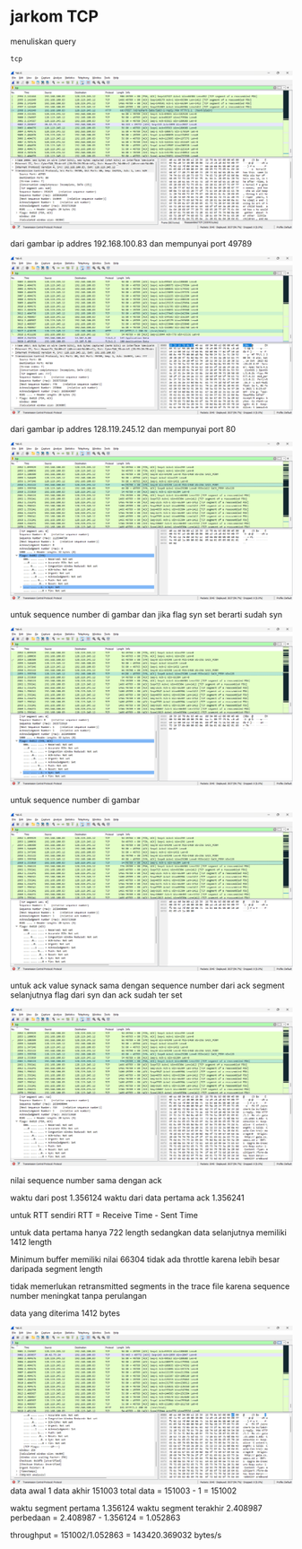# jarkom TCP

menuliskan query
```
tcp
```
![Alt text](1.png)

dari gambar ip addres 192.168.100.83	dan mempunyai port 49789

![Alt text](2.png)

dari gambar ip addres 128.119.245.12 dan mempunyai port 80

![Alt text](3.png)

untuk sequence number di gambar
dan jika flag syn set berarti sudah syn

![Alt text](4.png)

untuk sequence number di gambar

![Alt text](4-1.png)

untuk ack value synack sama dengan sequence number dari ack segment selanjutnya
flag dari syn dan ack sudah ter set

![Alt text](5.png)

nilai sequence number sama dengan ack

waktu dari post 1.356124
waktu dari data pertama ack 1.356241

untuk RTT sendiri RTT = Receive Time - Sent Time

untuk data pertama hanya 722 length
sedangkan data selanjutnya memiliki 1412 length

Minimum buffer memiliki nilai 66304
tidak ada throttle karena lebih besar daripada segment length 

tidak memerlukan retransmitted segments in the trace file karena sequence number meningkat tanpa perulangan

data yang diterima 1412 bytes

![Alt text](10.png)
data awal 1
data akhir 151003
total data = 151003 - 1 = 151002

waktu segment pertama 1.356124
waktu segment terakhir 2.408987
perbedaan = 2.408987 - 1.356124 = 1.052863

throughput = 151002/1.052863 = 143420.369032 bytes/s
